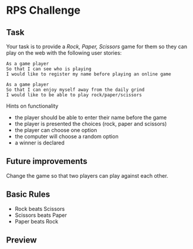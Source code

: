 # RPS Challenge

Task
----
Your task is to provide a _Rock, Paper, Scissors_ game for them so they can play on the web with the following user stories:

```
As a game player
So that I can see who is playing
I would like to register my name before playing an online game

As a game player
So that I can enjoy myself away from the daily grind
I would like to be able to play rock/paper/scissors
```

Hints on functionality
- the player should be able to enter their name before the game
- the player is presented the choices (rock, paper and scissors)
- the player can choose one option
- the computer will choose a random option
- a winner is declared

## Future improvements

Change the game so that two players can play against each other.

## Basic Rules

- Rock beats Scissors
- Scissors beats Paper
- Paper beats Rock

## Preview
